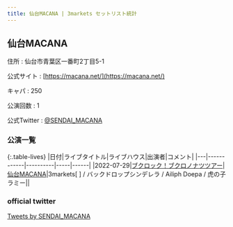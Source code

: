 ```yaml
---
title: 仙台MACANA | 3markets セットリスト統計
---
```

## 仙台MACANA

住所
:    仙台市青葉区一番町2丁目5-1

公式サイト
:    [https://macana.net/](https://macana.net/)

キャパ
:    250

公演回数
: 1


公式Twitter
: <a href="https://twitter.com/SENDAI_MACANA">@SENDAI_MACANA</a>


### 公演一覧

{:.table-lives}
|日付|ライブタイトル|ライブハウス|出演者|コメント|
|---|------------|----------|-----|------|
|<span class="nowrap">2022-07-29</span>|[ブクロック！ブクロノナツツアー](live028.html)|[仙台MACANA](livehouse019.html)|3markets[ ] / バックドロップシンデレラ / Ailiph Doepa / 虎の子ラミー||



### official twitter

<a class="twitter-timeline" href="https://twitter.com/SENDAI_MACANA?ref_src=twsrc%5Etfw">Tweets by SENDAI_MACANA</a> <script async src="https://platform.twitter.com/widgets.js" charset="utf-8"></script>